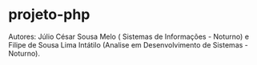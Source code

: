 # projeto-php

Autores: Júlio César Sousa Melo ( Sistemas de Informações - Noturno)  e Filipe de Sousa Lima Intátilo (Analise em Desenvolvimento de Sistemas - Noturno).
